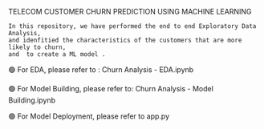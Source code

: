 TELECOM CUSTOMER CHURN PREDICTION USING MACHINE LEARNING
     
     
    In this repository, we have performed the end to end Exploratory Data Analysis,
    and idenfitied the characteristics of the customers that are more likely to churn, 
    and  to create a ML model .
        
 
 
🟢 For EDA, please refer to : Churn Analysis - EDA.ipynb

🟢 For Model Building, please refer to: Churn Analysis - Model Building.ipynb

🟢 For Model Deployment, please refer to app.py
